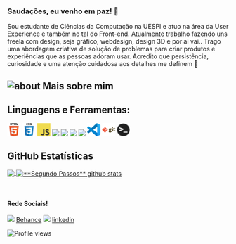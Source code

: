 ### Saudações, eu venho em paz! 🖖

Sou estudante de Ciências da Computação na UESPI e atuo na área da User Experience e também no tal do Front-end. Atualmente trabalho fazendo uns freela com design, seja gráfico, webdesign, design 3D e 
por ai vai.. Trago uma abordagem criativa de solução de problemas para criar produtos e experiências que as pessoas adoram usar.
Acredito que persistência, curiosidade e uma atenção cuidadosa aos detalhes me definem 🧐


## <img width="45" alt="about" src="https://raw.github.com/elizarov/elizarov/master/about.png"> Mais sobre mim





## **Linguagens e Ferramentas:**  
<code><img height="30" src="https://raw.githubusercontent.com/github/explore/80688e429a7d4ef2fca1e82350fe8e3517d3494d/topics/html/html.png"></code>
<code><img height="30" src="https://raw.githubusercontent.com/github/explore/80688e429a7d4ef2fca1e82350fe8e3517d3494d/topics/css/css.png"></code>
<code><img height="30" src="https://raw.githubusercontent.com/github/explore/80688e429a7d4ef2fca1e82350fe8e3517d3494d/topics/javascript/javascript.png"></code>
<code><img height="30" src="https://cdn.jsdelivr.net/gh/devicons/devicon/icons/aftereffects/aftereffects-original.svg"></code>
<code><img height="30" src="https://cdn.jsdelivr.net/gh/devicons/devicon/icons/photoshop/photoshop-plain.svg"></code>
<code><img height="30" src="https://cdn.jsdelivr.net/gh/devicons/devicon/icons/blender/blender-original.svg"></code>
<code><img height="30" src="https://cdn.jsdelivr.net/gh/devicons/devicon/icons/premierepro/premierepro-original.svg"></code>
<code><img height="30" src="https://raw.githubusercontent.com/github/explore/80688e429a7d4ef2fca1e82350fe8e3517d3494d/topics/visual-studio-code/visual-studio-code.png"></code>
<code><img height="30" src="https://raw.githubusercontent.com/github/explore/80688e429a7d4ef2fca1e82350fe8e3517d3494d/topics/git/git.png"></code>
<code><img height="30" src="https://raw.githubusercontent.com/github/explore/80688e429a7d4ef2fca1e82350fe8e3517d3494d/topics/terminal/terminal.png"></code>



## **GitHub Estatísticas**

<a href="https://github.com/segundopassos">
  <img align="center" src="https://github-readme-stats.vercel.app/api/top-langs/?username=segundopassos&theme=dracula&hide_langs_below=1" />
</a>

<a href="https://github.com/segundopassos">
 <img align="center" src="https://github-readme-stats.vercel.app/api?username=segundopassos&show_icons=true&theme=dracula&line_height=27" alt="**Segundo Passos** github stats"/>
</a>

[Behance]: https://www.behance.net/segundopassos
[linkedin]: https://www.linkedin.com/in/segundo-passos-44aa82172/
<br>

#### Rede Sociais!
<code><img height="30" src="https://cdn.jsdelivr.net/gh/devicons/devicon/icons/behance/behance-original.svg"></code> [Behance][behance]
<code><img height="30" src="https://cdn.jsdelivr.net/gh/devicons/devicon/icons/linkedin/linkedin-original.svg" ></code> [linkedin]
<p align="left"> <img src="https://komarev.com/ghpvc/?username=segundopassos&color=yellow" alt="Profile views" /> </p>
 

